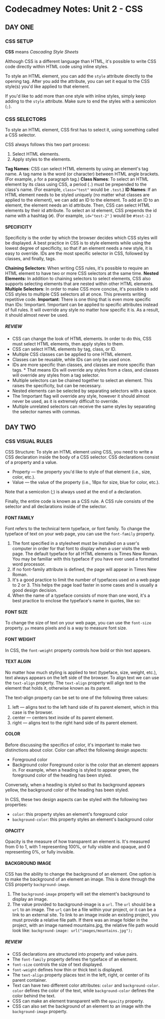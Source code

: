 # Codecadmey Notes: Unit 2 - CSS

## DAY ONE
### CSS SETUP

**CSS** means _Cascading Style Sheets_

Although CSS is a different language than HTML, it's possible to write CSS code directly within HTML code using inline styles.

To style an HTML element, you can add the `style` attribute directly to the opening tag. After you add the attribute, you can set it equal to the CSS style(s) you'd like applied to that element.

If you'd like to add more than one style with inline styles, simply keep adding to the `style` attribute. Make sure to end the styles with a semicolon (`;`).

### CSS SELECTORS
To style an HTML element, CSS first has to select it, using something called a CSS selector.

CSS always follows this two part process:
1. Select HTML elements.
1. Apply styles to the elements.

**Tag Names**: CSS can select HTML elements by using an element's tag name. A tag name is the word (or character) between HTML angle brackets. (For example, `p` for a paragraph tag.)
**Class Names**: To select an HTML element by its class using CSS, a period (`.`) must be prepended to the class's name. (For example, `class="test"` would be `.test`.)
**ID Names**: If an HTML element needs to be styled uniquely (no matter what classes are applied to the element), we can add an ID to the element. To add an ID to an element, the element needs an id attribute. Then, CSS can select HTML elements by their id attribute. To select an id element, CSS prepends the id name with a hashtag (`#`). (For example, `id="test-2"` ) would be `#test-2`.)

#### SPECIFICITY
Specificity is the order by which the browser decides which CSS styles will be displayed. A best practice in CSS is to style elements while using the lowest degree of specificity, so that if an element needs a new style, it is easy to override. IDs are the most specific selector in CSS, followed by classes, and finally, tags.

**Chaining Selectors**: When writing CSS rules, it's possible to require an HTML element to have two or more CSS selectors at the same time.
**Nested Elements:** In addition to chaining selectors to select elements, CSS also supports selecting elements that are nested within other HTML elements.
**Multiple Selectors**: In order to make CSS more concise, it's possible to add CSS styles to multiple CSS selectors all at once. This prevents writing repetitive code.
**Important**: There is one thing that is even more specific than IDs: !important. !important can be applied to specific attributes instead of full rules. It will override any style no matter how specific it is. As a result, it should almost never be used.

##### REVIEW 
* CSS can change the look of HTML elements. In order to do this, CSS must select HTML elements, then apply styles to them.
* CSS can select HTML elements by tag, class, or ID.
* Multiple CSS classes can be applied to one HTML element.
* Classes can be reusable, while IDs can only be used once.
* IDs are more specific than classes, and classes are more specific than tags. * That means IDs will override any styles from a class, and classes will override any styles from a tag selector.
* Multiple selectors can be chained together to select an element. This raises the specificity, but can be necessary.
* Nested elements can be selected by separating selectors with a space.
* The !important flag will override any style, however it should almost never be used, as it is extremely difficult to override.
* Multiple unrelated selectors can receive the same styles by separating the selector names with commas.

## DAY TWO
### CSS VISUAL RULES

CSS Structure: To style an HTML element using CSS, you need to write a CSS declaration inside the body of a CSS selector. CSS declarations consist of a property and a value.

* Property — the property you'd like to style of that element (i.e., size, color, etc.).
* Value — the value of the property (i.e., 18px for size, blue for color, etc.).

Note that a semicolon (;) is always used at the end of a declaration.

Finally, the entire code is known as a CSS rule. A CSS rule consists of the selector and all declarations inside of the selector.

#### FONT FAMILY
Font refers to the technical term typeface, or font family. To change the typeface of text on your web page, you can use the `font-family` property.

1. The font specified in a stylesheet must be installed on a user's computer in order for that font to display when a user visits the web page.
The default typeface for all HTML elements is Times New Roman. You may be familiar with this typeface if you have ever used a formatted word processor.
1. If no font-family attribute is defined, the page will appear in Times New Roman.
1. It's a good practice to limit the number of typefaces used on a web page to 2 or 3. This helps the page load faster in some cases and is usually a good design decision.
1. When the name of a typeface consists of more than one word, it's a best practice to enclose the typeface's name in quotes, like so:

#### FONT SIZE
To change the size of text on your web page, you can use the `font-size` property. `px` means pixels and is a way to measure font size.

#### FONT WEIGHT
In CSS, the `font-weight` property controls how bold or thin text appears.

#### TEXT ALGIN
No matter how much styling is applied to text (typeface, size, weight, etc.), text always appears on the left side of the browser. To align text we can use the `text-align` property. The `text-align` property will align text to the element that holds it, otherwise known as its parent.

The text-align property can be set to one of the following three values:

1. left — aligns text to the left hand side of its parent element, which in this case is the browser.
1. center — centers text inside of its parent element.
1. right — aligns text to the right hand side of its parent element.

#### COLOR
Before discussing the specifics of color, it's important to make two distinctions about color. Color can affect the following design aspects: 

* Foreground color
* Background color
Foreground color is the color that an element appears in. For example, when a heading is styled to appear green, the foreground color of the heading has been styled.

Conversely, when a heading is styled so that its background appears yellow, the background color of the heading has been styled.

In CSS, these two design aspects can be styled with the following two properties:

* `color`: this property styles an element's foreground color
* `background-color`: this property styles an element's background color

#### OPACITY
Opacity is the measure of how transparent an element is. It's measured from 0 to 1, with 1 representing 100%, or fully visible and opaque, and 0 representing 0%, or fully invisible.

#### BACKGROUND IMAGE
CSS has the ability to change the background of an element. One option is to make the background of an element an image. This is done through the CSS property `background-image`.

1. The `background-image` property will set the element's background to display an image.
1. The value provided to background-image is a `url`. The `url` should be a `url` to an image. The `url` can be a file within your project, or it can be a link to an external site. To link to an image inside an existing project, you must provide a relative file path. If there was an image folder in the project, with an image named mountains.jpg, the relative file path would look like: `background-image: url("images/mountains.jpg");`

##### REVIEW
* CSS declarations are structured into property and value pairs.
* The `font-family` property defines the typeface of an element.
* `font-size` controls the size of text displayed.
* `font-weight` defines how thin or thick text is displayed.
* The `text-align` property places text in the left, right, or center of its parent container.
* Text can have two different color attributes: `color` and `background-color`. `color` defines the color of the text, while `background-color` defines the color behind the text.
* CSS can make an element transparent with the `opacity` property.
* CSS can also set the background of an element to an image with the `background-image` property.





